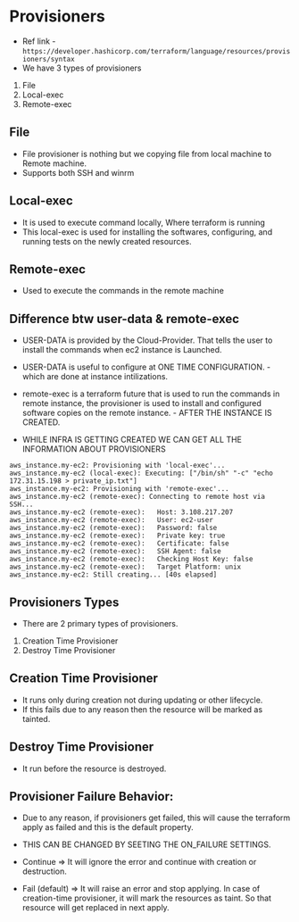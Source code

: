# Provisioners

- Ref link - ``` https://developer.hashicorp.com/terraform/language/resources/provisioners/syntax ```
- We have 3 types of provisioners

1. File
2. Local-exec
3. Remote-exec

File
--
- File provisioner is nothing but we copying file from local machine to Remote machine.
- Supports both SSH and winrm

Local-exec
--
- It is used to execute command locally, Where terraform is running 
- This local-exec is used for installing the softwares, configuring, and running tests on the newly created resources.

Remote-exec
--
- Used to execute the commands in the remote machine

Difference btw user-data & remote-exec
--
- USER-DATA is provided by the Cloud-Provider. That tells the user to install the commands when ec2 instance is Launched.
- USER-DATA is useful to configure at ONE TIME CONFIGURATION. - which are done at instance intilizations.
- remote-exec is a terraform future that is used to run the commands in remote instance, the provisioner is used to install and configured software copies on the remote instance. - AFTER THE INSTANCE IS CREATED.

- WHILE INFRA IS GETTING CREATED WE CAN GET ALL THE INFORMATION ABOUT PROVISIONERS

```
aws_instance.my-ec2: Provisioning with 'local-exec'...
aws_instance.my-ec2 (local-exec): Executing: ["/bin/sh" "-c" "echo 172.31.15.198 > private_ip.txt"]
aws_instance.my-ec2: Provisioning with 'remote-exec'...
aws_instance.my-ec2 (remote-exec): Connecting to remote host via SSH...
aws_instance.my-ec2 (remote-exec):   Host: 3.108.217.207
aws_instance.my-ec2 (remote-exec):   User: ec2-user
aws_instance.my-ec2 (remote-exec):   Password: false
aws_instance.my-ec2 (remote-exec):   Private key: true
aws_instance.my-ec2 (remote-exec):   Certificate: false
aws_instance.my-ec2 (remote-exec):   SSH Agent: false
aws_instance.my-ec2 (remote-exec):   Checking Host Key: false
aws_instance.my-ec2 (remote-exec):   Target Platform: unix
aws_instance.my-ec2: Still creating... [40s elapsed]
```

Provisioners Types
--
- There are 2 primary types of provisioners.
1. Creation Time Provisioner
2. Destroy Time Provisioner

Creation Time Provisioner
--
- It runs only during creation not during updating or other lifecycle.
- If this fails due to any reason then the resource will be marked as tainted.

Destroy Time Provisioner
--
- It run before the resource is destroyed.

Provisioner Failure Behavior:
--
- Due to any reason, if provisioners get failed, this will cause the terraform apply as failed and this is the default property.

- THIS CAN BE CHANGED BY SEETING THE ON_FAILURE SETTINGS.

- Continue => It will ignore the error and continue with creation or destruction.

- Fail (default) => It will raise an error and stop applying. In case of creation-time provisioner, it will mark the resources as taint. So that resource will get replaced in next apply.

